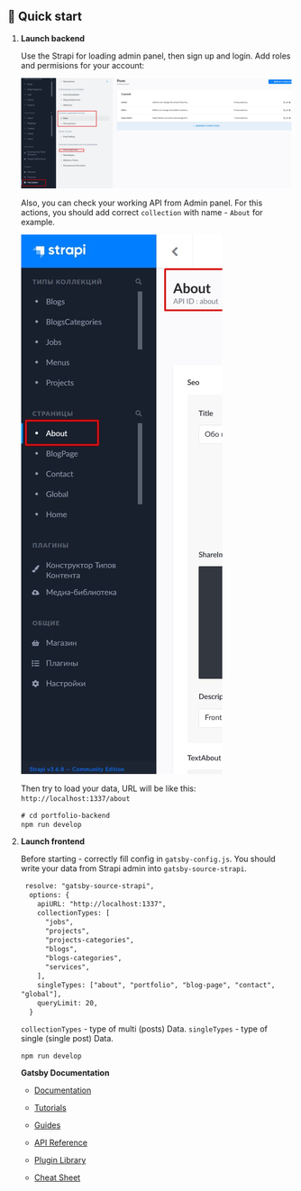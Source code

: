 ## 🚀 Quick start

1.  **Launch backend**

    Use the Strapi for loading admin panel, then sign up and login. Add roles and permisions for your account:

    ![Strapi Admin panel](./src/images/readme.jpg?raw=true "Title")

    Also, you can check your working API from Admin panel. For this actions, you should add correct `collection` with name - `About` for example.
    
    ![Strapi Admin panel](./src/images/readme2.jpg?raw=true "Title")

     Then try to load your data, URL will be like this: `http://localhost:1337/about`

    ```shell
    # cd portfolio-backend
    npm run develop
    ```

2.  **Launch frontend**

    Before starting - correctly fill config in `gatsby-config.js`.
    You should write your data from Strapi admin into `gatsby-source-strapi`.

    ```shell
     resolve: "gatsby-source-strapi",
      options: {
        apiURL: "http://localhost:1337",
        collectionTypes: [
          "jobs",
          "projects",
          "projects-categories",
          "blogs",
          "blogs-categories",
          "services",
        ],
        singleTypes: ["about", "portfolio", "blog-page", "contact", "global"],
        queryLimit: 20,
      }
    ```
    `collectionTypes` - type of multi (posts) Data.
    `singleTypes` - type of single (single post) Data.

    ```shell
    npm run develop
    ```

    **Gatsby Documentation**

    - [Documentation](https://www.gatsbyjs.com/docs/?utm_source=starter&utm_medium=readme&utm_campaign=minimal-starter)

    - [Tutorials](https://www.gatsbyjs.com/tutorial/?utm_source=starter&utm_medium=readme&utm_campaign=minimal-starter)

    - [Guides](https://www.gatsbyjs.com/tutorial/?utm_source=starter&utm_medium=readme&utm_campaign=minimal-starter)

    - [API Reference](https://www.gatsbyjs.com/docs/api-reference/?utm_source=starter&utm_medium=readme&utm_campaign=minimal-starter)

    - [Plugin Library](https://www.gatsbyjs.com/plugins?utm_source=starter&utm_medium=readme&utm_campaign=minimal-starter)

    - [Cheat Sheet](https://www.gatsbyjs.com/docs/cheat-sheet/?utm_source=starter&utm_medium=readme&utm_campaign=minimal-starter)
